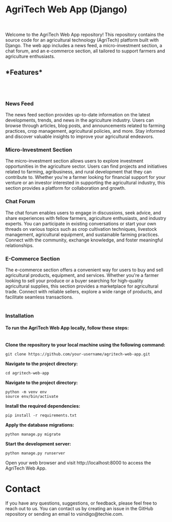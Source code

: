 <h1>AgriTech Web App (Django)</h1>
<br><br>
Welcome to the AgriTech Web App repository! This repository contains the source code for an agricultural technology (AgriTech) platform built with Django. The web app includes a news feed, a micro-investment section, a chat forum, and an e-commerce section, all tailored to support farmers and agriculture enthusiasts.

<h2>*Features*</h2>
<br><br>
<h3>News Feed</h3>

The news feed section provides up-to-date information on the latest developments, trends, and news in the agriculture industry. Users can browse through articles, blog posts, and announcements related to farming practices, crop management, agricultural policies, and more. Stay informed and discover valuable insights to improve your agricultural endeavors.
<br>
<h3>Micro-Investment Section</h3>

The micro-investment section allows users to explore investment opportunities in the agriculture sector. Users can find projects and initiatives related to farming, agribusiness, and rural development that they can contribute to. Whether you're a farmer looking for financial support for your venture or an investor interested in supporting the agricultural industry, this section provides a platform for collaboration and growth.
<br>
<h3>Chat Forum</h3>

The chat forum enables users to engage in discussions, seek advice, and share experiences with fellow farmers, agriculture enthusiasts, and industry experts. You can participate in existing conversations or start your own threads on various topics such as crop cultivation techniques, livestock management, agricultural equipment, and sustainable farming practices. Connect with the community, exchange knowledge, and foster meaningful relationships.
<br>
<h3>E-Commerce Section</h3>

The e-commerce section offers a convenient way for users to buy and sell agricultural products, equipment, and services. Whether you're a farmer looking to sell your produce or a buyer searching for high-quality agricultural supplies, this section provides a marketplace for agricultural trade. Connect with reliable sellers, explore a wide range of products, and facilitate seamless transactions.
<br><br>
<h3>Installation</h3>

<h4>To run the AgriTech Web App locally, follow these steps:</h4>
<br>
<strong>Clone the repository to your local machine using the following command:</strong>


```
git clone https://github.com/your-username/agritech-web-app.git
```
<strong>Navigate to the project directory:</strong>

```
cd agritech-web-app
```
<strong>Navigate to the project directory:</strong>

```
python -m venv env
source env/bin/activate
```
<strong>Install the required dependencies:</strong>
```
pip install -r requirements.txt
```
<strong>Apply the database migrations:</strong>
```
python manage.py migrate
```
<strong>Start the development server:</strong>
```
python manage.py runserver
```
Open your web browser and visit http://localhost:8000 to access the AgriTech Web App.


<h1>Contact</h1>
If you have any questions, suggestions, or feedback, please feel free to reach out to us. You can contact us by creating an issue in the GitHub repository or sending an email to vsindigo@techie.com.

